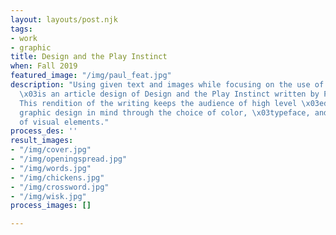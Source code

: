 ```yaml
---
layout: layouts/post.njk
tags:
- work
- graphic
title: Design and the Play Instinct
when: Fall 2019
featured_image: "/img/paul_feat.jpg"
description: "Using given text and images while focusing on the use of a grid, this
  \x03is an article design of Design and the Play Instinct written by Paul \x03Rand.
  This rendition of the writing keeps the audience of high level \x03educators of
  graphic design in mind through the choice of color, \x03typeface, and treatment
  of visual elements."
process_des: ''
result_images:
- "/img/cover.jpg"
- "/img/openingspread.jpg"
- "/img/words.jpg"
- "/img/chickens.jpg"
- "/img/crossword.jpg"
- "/img/wisk.jpg"
process_images: []

---
```

